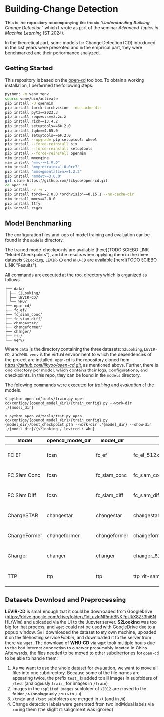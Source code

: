 # Building-Change Detection
This is the repository accompanying the thesis *"Understanding Building-Change Detection"* which I wrote as part of the seminar *Advanced Topics in Machine Learning* (ST 2024).

In the theoretical part, some models for Change Detection (CD) introduced in the last years were presented and in the empirical part, they were benchmarked and their performance analyzed.
## Getting Started
This repository is based on the [open-cd](https://github.com/likyoo/open-cd "open-cd") toolbox. To obtain a working installation, I performed the following steps:
```bash
python3 -m venv venv
source venv/bin/activate
pip install -U openmim
pip install torch torchvision --no-cache-dir
pip install pytz==2023.3
pip install requests==2.28.2
pip install rich==13.4.2
pip install setuptools==60.2.0
pip install tqdm==4.65.0
pip install setuptools==60.2.0
pip install --upgrade pip setuptools wheel
pip install --force-reinstall six
pip install --force-reinstall setuptools
pip install --force-reinstall openmim
mim install mmengine
mim install "mmcv>=2.0.0"
mim install "mmpretrain>=1.0.0rc7"
pip install "mmsegmentation>=1.2.2"
pip install "mmdet>=3.0.0"
git clone https://github.com/likyoo/open-cd.git
cd open-cd
pip install -v -e .
pip install torch==2.0.0 torchvision==0.15.1 --no-cache-dir
mim install mmcv==2.0.0
pip install ftfy
pip install regex
```
## Model Benchmarking  
The configuration files and logs of model training and evaluation can be found in the `models` directory.

The trained model checkpoints are available [here](TODO SCIEBO LINK "Model Checkpoints"), and the results when applying them to the three datasets `S2Looking`, `LEVIR-CD` and `WHU-CD` are available [here](TODO SCIEBO LINK "Results").

All commands are executed at the root directory which is organized as follows:  

```
├── data/
│ ├── S2Looking/
│ ├── LEVIR-CD/
│ └── WHU/
├── open-cd/
├── fc_ef/
├── fc_siam_conc/
├── fc_siam_diff/
├── changestar/
├── changeformer/
├── changer/
├── ttp/
└── venv/
```

Where `data` is the directory containing the three datasets: `S2Looking`, `LEVIR-CD`, and `WHU`.
`venv` is the virtual environment to which the dependencies of the project are installed.
`open-cd` is the repository cloned from *https://github.com/likyoo/open-cd.git*, as mentioned above.
Further, there is one directory per model, which contains their logs, configurations, and checkpoints.
In this repo, they can be found in the `models` directory.

The following commands were executed for *training* and *evaluation* of the models.  
```
$ python open-cd/tools/train.py open-cd/configs/{opencd_model_dir}/{train_config}.py --work-dir ./{model_dir}
```

```
$ python open-cd/tools/test.py open-cd/configs/{opencd_model_dir}/{train_config}.py {model_dir}/best_checkpoint.pth --work-dir ./{model_dir} --show-dir ./{model_dir}/{s2looking / levircd / whu}
```

| Model        | opencd_model_dir | model_dir    | train_config                                 | test_config                                                                                                                          |
| ------------ | ---------------- | ------------ | -------------------------------------------- | ------------------------------------------------------------------------------------------------------------------------------------ |
| FC EF        | fcsn             | fc_ef        | fc_ef_512x512_s2looking                      | fc_ef_512x512_s2looking / fc_ef_512x512_eval_levircd / fc_ef_512x512_eval_whu                                                        |
| FC Siam Conc | fcsn             | fc_siam_conc | fc_siam_conc_512x512_s2looking               | fc_siam_conc_512x512_s2looking / fc_siam_conc_512x512_eval_levircd / fc_siam_conc_512x512_eval_whu                                   |
| FC Siam Diff | fcsn             | fc_siam_diff | fc_siam_diff_512x512_s2looking               | fc_siam_diff_512x512_s2looking / fc_siam_diff_512x512_eval_levircd / fc_siam_diff_512x512_eval_whu                                   |
| ChangeSTAR   | changestar       | changestar   | changestar_farseg_1x96_512x512_60k_s2looking | changestar_farseg_1x96_512x512_60k_s2looking / changestar_farseg_1x96_512x512_eval_levircd / changestar_farseg_1x96_512x512_eval_whu |
| ChangeFormer | changeformer     | changeformer | changeformer_mit-b0_512x512_1M_s2looking     | changeformer_mit-b0_512x512_1M_s2looking / changeformer_mit-b0_512x512_eval_levircd / changeformer_mit-b0_512x512_eval_whu           |
| Changer      | changer          | changer      | changer_512x512_60k_s2looking                | changer_512x512_60k_s2looking / changer_512x512_eval_levircd / changer_512x512_eval_whu                                              |
| TTP          | ttp              | ttp          | ttp_vit-sam-l_512x512_1M_s2looking           | ttp_vit-sam-l_512x512_1M_s2looking / ttp_vit-sam-l_512x512_eval_levircd / ttp_vit-sam-l_512x512_eval_whu                             |
## Datasets Download and Preprocessing
**LEVIR-CD** is small enough that it could be downloaded from GoogleDrive (https://drive.google.com/drive/folders/1dLuzldMRmbBNKPpUkX8Z53hi6NHLrWim) and uploaded via the UI to the Jupyter server.
**S2Looking** was too big for that process, and `wget` could not be used with GoogleDrive due to a popup window. So I downloaded the dataset to my own machine, uploaded it on the filehosting service *Filebin*, and downloaded it to the server from there via `wget`.
The download of **WHU-CD** via `wget` took multiple hours due to the bad internet connection to a server presumably located in China. Afterwards, the files needed to be moved to other subdirectories for `open-cd` to be able to handle them:
1. As we want to use the whole dataset for evaluation, we want to move all files into one subdirectory. Because some of the file names are appearing twice, the prefix `test_` is added to alll images in subfolders of `/test` (analogously `train_` for images in `/train`)
2. Images in the `/splited_images` subfolder of `/2012` are moved to the folder `/A` (analogously `/2016` to `/B`)
3. `/train` and `/test` subfolders are merged in `/A` (and in `/B`)
4. Change detection labels were generated from two individual labels via `xor`ing them (the slight misalignment was ignored)
